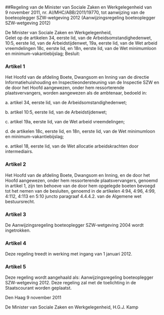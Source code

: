 <meta http-equiv='Content-Type' content='text/html; charset=utf-8' />

##Regeling van de Minister van Sociale Zaken en Werkgelegenheid van 9 november 2011, nr. AI/MHC/ABB/2011/19770, tot aanwijzing van de boeteoplegger SZW-wetgeving 2012 (Aanwijzingsregeling boeteoplegger SZW-wetgeving 2012)

De Minister van Sociale Zaken en Werkgelegenheid,  
Gelet op de artikelen 34, eerste lid, van de Arbeidsomstandighedenwet, 10:5, eerste lid, van de Arbeidstijdenwet, 19a, eerste lid, van de Wet arbeid vreemdelingen 18c, eerste lid, en 18n, eerste lid, van de Wet minimumloon en minimum-vakantiebijslag;
Besluit:    

### Artikel  1  

Het Hoofd van de afdeling Boete, Dwangsom en Inning van de directie Informatiehuishouding en Inspectieondersteuning van de Inspectie SZW en de door het Hoofd aangewezen, onder hem ressorterende plaatsvervangers, worden aangewezen als de ambtenaar, bedoeld in: 

a. artikel 34, eerste lid, van de Arbeidsomstandighedenwet;  

b. artikel 10:5, eerste lid, van de Arbeidstijdenwet;  

c. artikel 19a, eerste lid, van de Wet arbeid vreemdelingen;  

d. de artikelen 18c, eerste lid, en 18n, eerste lid, van de Wet minimumloon en minimum-vakantiebijslag;  

e. artikel 18, eerste lid, van de Wet allocatie arbeidskrachten door intermediairs.  

### Artikel  2  

Het Hoofd van de afdeling Boete, Dwangsom en Inning, en de door het Hoofd aangewezen, onder hem ressorterende plaatsvervangers, genoemd in artikel 1, zijn ten behoeve van de door hem opgelegde boeten bevoegd tot het nemen van de besluiten, genoemd in de artikelen 4:94, 4:96, 4:99, 4:112, 4:113 en 5:10 juncto paragraaf 4.4.4.2. van de Algemene wet bestuursrecht. 

### Artikel  3  

De Aanwijzingsregeling boeteoplegger SZW-wetgeving 2004 wordt ingetrokken. 

### Artikel  4  

Deze regeling treedt in werking met ingang van 1 januari 2012. 

### Artikel  5  

Deze regeling wordt aangehaald als: Aanwijzingsregeling boeteoplegger SZW-wetgeving 2012. 
Deze regeling zal met de toelichting in de Staatscourant worden geplaatst.   

Den Haag 
9 november 2011   

De 
Minister van Sociale Zaken en Werkgelegenheid, 
H.G.J. Kamp     
